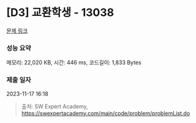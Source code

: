 # [D3] 교환학생 - 13038 

[문제 링크](https://swexpertacademy.com/main/code/problem/problemDetail.do?contestProbId=AXxNn6GaPW4DFASZ) 

### 성능 요약

메모리: 22,020 KB, 시간: 446 ms, 코드길이: 1,833 Bytes

### 제출 일자

2023-11-17 16:18



> 출처: SW Expert Academy, https://swexpertacademy.com/main/code/problem/problemList.do